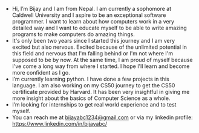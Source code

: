 - Hi, I’m Bijay and I am from Nepal. I am currently a sophomore at Caldwell University and I aspire to be an exceptional software programmer. I want to learn about how computers work in a very detailed way and I want to educate myself to be able to write amazing programs to make computers do amazing things. 
- It's only been two years since I started this journey and I am very excited but also nervous. Excited because of the unlimited potential in this field and nervous that I'm falling behind or I'm not where I'm supposed to be by now. At the same time, I am proud of myself because I've come a long way from where I started. I hope I'll learn and become more confident as I go.
- I’m currently learning python. I have done a few projects in this language. I am also working on my CS50 journey to get the CS50 certificate provided by Harvard. It has been very insightful in giving me more insight about the basics of Computer Science as a whole.
- I’m looking for internships to get real world experience and to test myself. 
- You can reach me at bijayabc1234@gmail.com or via my linkedin profile: https://www.linkedin.com/in/bijayabc/
<!---
bjbc0/bjbc0 is a ✨ special ✨ repository because its `README.md` (this file) appears on your GitHub profile.
You can click the Preview link to take a look at your changes.
--->
